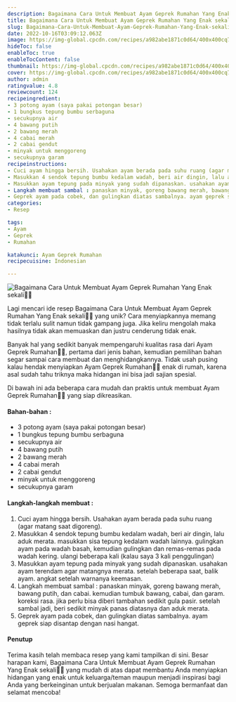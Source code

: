 ```yaml
---
description: Bagaimana Cara Untuk Membuat Ayam Geprek Rumahan Yang Enak sekali"
title: Bagaimana Cara Untuk Membuat Ayam Geprek Rumahan Yang Enak sekali
slug: Bagaimana-Cara-Untuk-Membuat-Ayam-Geprek-Rumahan-Yang-Enak-sekali
date: 2022-10-16T03:09:12.063Z
image: https://img-global.cpcdn.com/recipes/a982abe1871c0d64/400x400cq70/photo.jpg
hideToc: false
enableToc: true
enableTocContent: false
thumbnail: https://img-global.cpcdn.com/recipes/a982abe1871c0d64/400x400cq70/photo.jpg
cover: https://img-global.cpcdn.com/recipes/a982abe1871c0d64/400x400cq70/photo.jpg
author: admin
ratingvalue: 4.8
reviewcount: 124
recipeingredient:
- 3 potong ayam (saya pakai potongan besar)
- 1 bungkus tepung bumbu serbaguna
- secukupnya air
- 4 bawang putih
- 2 bawang merah
- 4 cabai merah
- 2 cabai gendut
- minyak untuk menggoreng
- secukupnya garam
recipeinstructions:
- Cuci ayam hingga bersih. Usahakan ayam berada pada suhu ruang (agar matang saat digoreng).
- Masukkan 4 sendok tepung bumbu kedalam wadah, beri air dingin, lalu aduk merata. masukkan sisa tepung kedalam wadah lainnya. gulingkan ayam pada wadah basah, kemudian gulingkan dan remas-remas pada wadah kering. ulangi beberapa kali (kalau saya 3 kali penggulingan)
- Masukkan ayam tepung pada minyak yang sudah dipanaskan. usahakan ayam terendam agar matangnya merata. setelah beberapa saat, balik ayam. angkat setelah warnanya keemasan.
- Langkah membuat sambal : panaskan minyak, goreng bawang merah, bawang putih, dan cabai. kemudian tumbuk bawang, cabai, dan garam. koreksi rasa. jika perlu bisa diberi tambahan sedikit gula pasir. setelah sambal jadi, beri sedikit minyak panas diatasnya dan aduk merata.
- Geprek ayam pada cobek, dan gulingkan diatas sambalnya. ayam geprek siap disantap dengan nasi hangat.
categories:
- Resep

tags:
- Ayam
- Geprek
- Rumahan

katakunci: Ayam Geprek Rumahan
recipecuisine: Indonesian

---
```


![Bagaimana Cara Untuk Membuat Ayam Geprek Rumahan Yang Enak sekali👩‍🍳](https://img-global.cpcdn.com/recipes/a982abe1871c0d64/400x400cq70/photo.jpg)

Lagi mencari ide resep Bagaimana Cara Untuk Membuat Ayam Geprek Rumahan Yang Enak sekali👩‍🍳 yang unik? Cara menyiapkannya memang tidak terlalu sulit namun tidak gampang juga. Jika keliru mengolah maka hasilnya tidak akan memuaskan dan justru cenderung tidak enak.

Banyak hal yang sedikit banyak mempengaruhi kualitas rasa dari Ayam Geprek Rumahan👩‍🍳, pertama dari jenis bahan, kemudian pemilihan bahan segar sampai cara membuat dan menghidangkannya. Tidak usah pusing kalau hendak menyiapkan Ayam Geprek Rumahan👩‍🍳 enak di rumah, karena asal sudah tahu triknya maka hidangan ini bisa jadi sajian spesial.

Di bawah ini ada beberapa cara mudah dan praktis untuk membuat Ayam Geprek Rumahan👩‍🍳 yang siap dikreasikan.

<!--inarticleads1-->

#### Bahan-bahan :

- 3 potong ayam (saya pakai potongan besar)
- 1 bungkus tepung bumbu serbaguna
- secukupnya air
- 4 bawang putih
- 2 bawang merah
- 4 cabai merah
- 2 cabai gendut
- minyak untuk menggoreng
- secukupnya garam

<!--inarticleads2-->

#### Langkah-langkah membuat :

1. Cuci ayam hingga bersih. Usahakan ayam berada pada suhu ruang (agar matang saat digoreng).
1. Masukkan 4 sendok tepung bumbu kedalam wadah, beri air dingin, lalu aduk merata. masukkan sisa tepung kedalam wadah lainnya. gulingkan ayam pada wadah basah, kemudian gulingkan dan remas-remas pada wadah kering. ulangi beberapa kali (kalau saya 3 kali penggulingan)
1. Masukkan ayam tepung pada minyak yang sudah dipanaskan. usahakan ayam terendam agar matangnya merata. setelah beberapa saat, balik ayam. angkat setelah warnanya keemasan.
1. Langkah membuat sambal : panaskan minyak, goreng bawang merah, bawang putih, dan cabai. kemudian tumbuk bawang, cabai, dan garam. koreksi rasa. jika perlu bisa diberi tambahan sedikit gula pasir. setelah sambal jadi, beri sedikit minyak panas diatasnya dan aduk merata.
1. Geprek ayam pada cobek, dan gulingkan diatas sambalnya. ayam geprek siap disantap dengan nasi hangat.

#### Penutup

Terima kasih telah membaca resep yang kami tampilkan di sini. Besar harapan kami, Bagaimana Cara Untuk Membuat Ayam Geprek Rumahan Yang Enak sekali👩‍🍳 yang mudah di atas dapat membantu Anda menyiapkan hidangan yang enak untuk keluarga/teman maupun menjadi inspirasi bagi Anda yang berkeinginan untuk berjualan makanan. Semoga bermanfaat dan selamat mencoba!